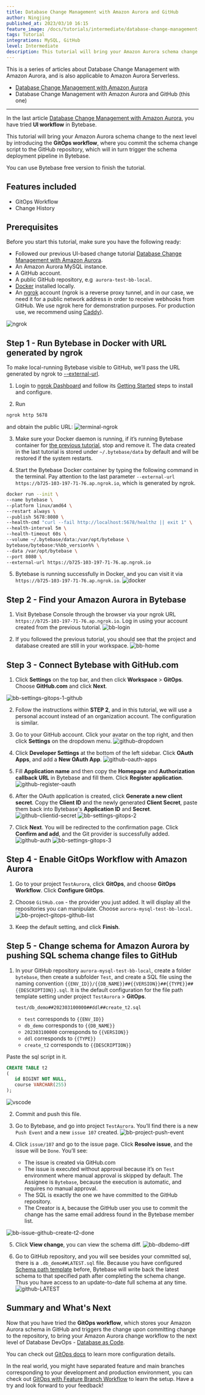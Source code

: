 ```yaml
---
title: Database Change Management with Amazon Aurora and GitHub
author: Ningjing
published_at: 2023/03/10 16:15
feature_image: /docs/tutorials/intermediate/database-change-management-with-amazon-aurora-and-github/feature-image.webp
tags: Tutorial
integrations: MySQL, GitHub
level: Intermediate
description: This tutorial will bring your Amazon Aurora schema change to the next level by introducing the GitOps workflow, where you commit schema change script to the GitHub repository, which will in turn trigger the schema deployment pipeline in Bytebase.
---
```


This is a series of articles about Database Change Management with Amazon Aurora, and is also applicable to Amazon Aurora Serverless.

- [Database Change Management with Amazon Aurora](/docs/tutorials/beginner/database-change-management-with-amazon-aurora)
- Database Change Management with Amazon Aurora and GitHub (this one)

---

In the last article [Database Change Management with Amazon Aurora](/docs/tutorials/beginner/database-change-management-with-amazon-aurora), you have tried **UI workflow** in Bytebase.

This tutorial will bring your Amazon Aurora schema change to the next level by introducing the **GitOps workflow**, where you commit the schema change script to the GitHub repository, which will in turn trigger the schema deployment pipeline in Bytebase.

You can use Bytebase free version to finish the tutorial.

## Features included

- GitOps Workflow
- Change History

## Prerequisites

Before you start this tutorial, make sure you have the following ready:

- Followed our previous UI-based change tutorial [Database Change Management with Amazon Aurora](/docs/tutorials/beginner/database-change-management-with-amazon-aurora).
- An Amazon Aurora MySQL instance.
- A GitHub account.
- A public GitHub repository, e.g  `aurora-test-bb-local`.
- [Docker](https://www.docker.com/) installed locally.
- An [ngrok](http://ngrok.com/) account (ngrok is a reverse proxy tunnel, and in our case, we need it for a public network address in order to receive webhooks from GitHub. We use ngrok here for demonstration purposes. For production use, we recommend using [Caddy](https://caddyserver.com/)).

![ngrok](/docs/tutorials/intermediate/database-change-management-with-amazon-aurora-and-github/ngrok.webp)

## Step 1 - Run Bytebase in Docker with URL generated by ngrok

To make local-running Bytebase visible to GitHub, we’ll pass the URL generated by ngrok to [--external-url](/docs/get-started/install/external-url).

1. Login to [ngrok Dashboard](https://dashboard.ngrok.com/) and follow its [Getting Started](https://dashboard.ngrok.com/get-started/setup) steps to install and configure.

2. Run

```bash
ngrok http 5678
```

and obtain the public URL:
![terminal-ngrok](/docs/tutorials/intermediate/database-change-management-with-amazon-aurora-and-github/terminal-ngrok.webp)

3. Make sure your Docker daemon is running, if it’s running Bytebase container for [the previous tutorial](/docs/tutorials/beginner/database-change-management-with-amazon-aurora), stop and remove it. The data created in the last tutorial is stored under `~/.bytebase/data` by default and will be restored if the system restarts.

4. Start the Bytebase Docker container by typing the following command in the terminal. Pay attention to the last parameter `--external-url https://b725-103-197-71-76.ap.ngrok.io`, which is generated by ngrok.

```bash
docker run --init \
--name bytebase \
--platform linux/amd64 \
--restart always \
--publish 5678:8080 \
--health-cmd "curl --fail http://localhost:5678/healthz || exit 1" \
--health-interval 5m \
--health-timeout 60s \
--volume ~/.bytebase/data:/var/opt/bytebase \
bytebase/bytebase:%%bb_version%% \
--data /var/opt/bytebase \
--port 8080 \
--external-url https://b725-103-197-71-76.ap.ngrok.io
```

5. Bytebase is running successfully in Docker, and you can visit it via `https://b725-103-197-71-76.ap.ngrok.io`.
   ![docker](/docs/tutorials/intermediate/database-change-management-with-amazon-aurora-and-github/docker.webp)

## Step 2 - Find your Amazon Aurora in Bytebase

1. Visit Bytebase Console through the browser via your ngrok URL `https://b725-103-197-71-76.ap.ngrok.io`. Log in using your account created from the previous tutorial.
   ![bb-login](/docs/tutorials/intermediate/database-change-management-with-amazon-aurora-and-github/bb-login.webp)

2. If you followed the previous tutorial, you should see that the project and database created are still in your workspace.
   ![bb-home](/docs/tutorials/intermediate/database-change-management-with-amazon-aurora-and-github/bb-home.webp)

## Step 3 - Connect Bytebase with GitHub.com

1. Click **Settings** on the top bar, and then click **Workspace** > **GitOps**. Choose **GitHub.com** and click **Next**.

![bb-settings-gitops-1-github](/docs/tutorials/intermediate/database-change-management-with-amazon-aurora-and-github/bb-settings-gitops-1-github.webp)

2. Follow the instructions within **STEP 2**, and in this tutorial, we will use a personal account instead of an organization account. The configuration is similar.

3. Go to your GitHub account. Click your avatar on the top right, and then click **Settings** on the dropdown menu.
   ![github-dropdown](/docs/tutorials/intermediate/database-change-management-with-amazon-aurora-and-github/github-dropdown.webp)

4. Click **Developer Settings** at the bottom of the left sidebar. Click **OAuth Apps**, and add a **New OAuth App**.
   ![github-oauth-apps](/docs/tutorials/intermediate/database-change-management-with-amazon-aurora-and-github/github-oauth-apps.webp)

5. Fill **Application name** and then copy the **Homepage** and **Authorization callback URL** in Bytebase and fill them. Click **Register application**.
   ![github-register-oauth](/docs/tutorials/intermediate/database-change-management-with-amazon-aurora-and-github/github-register-oauth.webp)

6. After the OAuth application is created, click **Generate a new client secret**. Copy the **Client ID** and the newly generated **Client Secret**, paste them back into Bytebase's **Application ID** and **Secret**.
   ![github-clientid-secret](/docs/tutorials/intermediate/database-change-management-with-amazon-aurora-and-github/github-clientid-secret.webp)
   ![bb-settings-gitops-2](/docs/tutorials/intermediate/database-change-management-with-amazon-aurora-and-github/bb-settings-gitops-2.webp)

7. Click **Next**. You will be redirected to the confirmation page. Click **Confirm and add**, and the Git provider is successfully added.
   ![github-auth](/docs/tutorials/intermediate/database-change-management-with-amazon-aurora-and-github/github-auth.webp)
   ![bb-settings-gitops-3](/docs/tutorials/intermediate/database-change-management-with-amazon-aurora-and-github/bb-settings-gitops-3.webp)

## Step 4 - Enable GitOps Workflow with Amazon Aurora

1. Go to your project `TestAurora`, click **GitOps**, and choose **GitOps Workflow**. Click **Configure GitOps**.

2. Choose `GitHub.com` - the provider you just added. It will display all the repositories you can manipulate. Choose `aurora-mysql-test-bb-local`.
   ![bb-project-gitops-github-list](/docs/tutorials/intermediate/database-change-management-with-amazon-aurora-and-github/bb-project-gitops-github-list.webp)

3. Keep the default setting, and click **Finish**.

## Step 5 - Change schema for Amazon Aurora by pushing SQL schema change files to GitHub

1. In your GitHub repository `aurora-mysql-test-bb-local`, create a folder `bytebase`, then create a subfolder `Test`, and create a SQL file using the naming convention `{{ENV_ID}}/{{DB_NAME}}##{{VERSION}}##{{TYPE}}##{{DESCRIPTION}}.sql`. It is the default configuration for the file path template setting under project `TestAurora` > **GitOps**.

   `test/db_demo##202303100000##ddl##create_t2.sql`

   - `test` corresponds to `{{ENV_ID}}`
   - `db_demo` corresponds to `{{DB_NAME}}`
   - `202303100000` corresponds to `{{VERSION}}`
   - `ddl` corresponds to `{{TYPE}}`
   - `create_t2` corresponds to `{{DESCRIPTION}}`

Paste the sql script in it.

```sql
CREATE TABLE t2
(
   id BIGINT NOT NULL,
   course VARCHAR(255)
);
```

![vscode](/docs/tutorials/intermediate/database-change-management-with-amazon-aurora-and-github/vscode.webp)

2. Commit and push this file.

3. Go to Bytebase, and go into project `TestAurora`. You’ll find there is a new `Push Event` and a new `issue 107` created.
   ![bb-project-push-event](/docs/tutorials/intermediate/database-change-management-with-amazon-aurora-and-github/bb-project-push-event.webp)

4. Click `issue/107` and go to the issue page. Click **Resolve issue**, and the issue will be `Done`. You’ll see:
   - The issue is created via GitHub.com
   - The issue is executed without approval because it’s on `Test` environment where manual approval is skipped by default. The Assignee is `Bytebase`, because the execution is automatic, and requires no manual approval.
   - The SQL is exactly the one we have committed to the GitHub repository.
   - The Creator is `A`, because the GitHub user you use to commit the change has the same email address found in the Bytebase member list.

![bb-issue-github-create-t2-done](/docs/tutorials/intermediate/database-change-management-with-amazon-aurora-and-github/bb-issue-github-create-t2-done.webp)

5. Click **View change**, you can view the schema diff.
   ![bb-dbdemo-diff](/docs/tutorials/intermediate/database-change-management-with-amazon-aurora-and-github/bb-dbdemo-diff.webp)

6. Go to GitHub repository, and you will see besides your committed sql, there is a `.db_demo##LATEST.sql` file. Because you have configured [Schema path template](/docs/vcs-integration/name-and-organize-schema-files#schema-path-template) before, Bytebase will write back the latest schema to that specified path after completing the schema change. Thus you have access to an update-to-date full schema at any time.
   ![github-LATEST](/docs/tutorials/intermediate/database-change-management-with-amazon-aurora-and-github/github-LATEST.webp)

## Summary and What's Next

Now that you have tried the **GitOps workflow**, which stores your Amazon Aurora schema in GitHub and triggers the change upon committing change to the repository, to bring your Amazon Aurora change workflow to the next level of Database DevOps - [Database as Code](/blog/database-as-code).

You can check out [GitOps docs](/docs/vcs-integration/overview) to learn more configuration details.

In the real world, you might have separated feature and main branches corresponding to your development and production environment, you can check out [GitOps with Feature Branch Workflow](/docs/how-to/workflow/gitops-feature-branch) to learn the setup. Have a try and look forward to your feedback!
